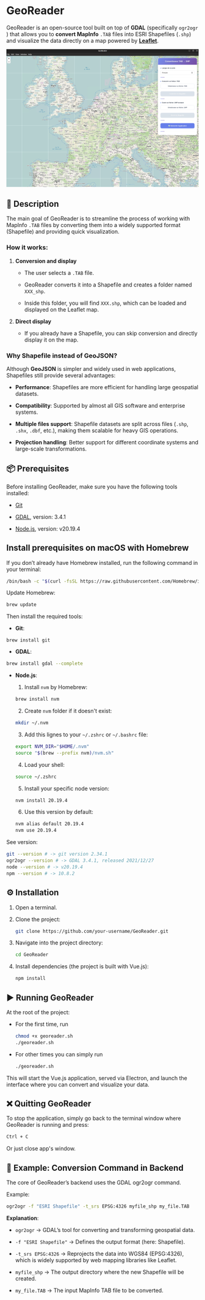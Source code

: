 # GeoReader

GeoReader is an open-source tool built on top of **GDAL** (specifically `ogr2ogr` ) that allows you to **convert MapInfo** `.TAB` files into ESRI Shapefiles (`.shp`) and visualize the data directly on a map powered by **[Leaflet](https://leafletjs.com/)**.

![georeader](./georeader.png)

## 🚀 Description

The main goal of GeoReader is to streamline the process of working with MapInfo `.TAB` files by converting them into a widely supported format (Shapefile) and providing quick visualization.

### How it works:

1. **Conversion and display**

    - The user selects a `.TAB` file.

    - GeoReader converts it into a Shapefile and creates a folder named `XXX_shp`.

    - Inside this folder, you will find `XXX.shp`, which can be loaded and displayed on the Leaflet map.

2. **Direct display**

    - If you already have a Shapefile, you can skip conversion and directly display it on the map.

### Why Shapefile instead of GeoJSON?

Although **GeoJSON** is simpler and widely used in web applications, Shapefiles still provide several advantages:

- **Performance**: Shapefiles are more efficient for handling large geospatial datasets.

- **Compatibility**: Supported by almost all GIS software and enterprise systems.

- **Multiple files support**: Shapefile datasets are split across files (`.shp`, `.shx`, `.dbf`, etc.), making them scalable for heavy GIS operations.

- **Projection handling**: Better support for different coordinate systems and large-scale transformations.

## 📦 Prerequisites

Before installing GeoReader, make sure you have the following tools installed:

- [Git](https://git-scm.com/book/fr/v2/D%C3%A9marrage-rapide-Installation-de-Git)

- [GDAL](https://gdal.org/en/stable/download.html#download), version: 3.4.1

- [Node.js](https://nodejs.org/en/download), version: v20.19.4

## Install prerequisites on macOS with Homebrew

If you don’t already have Homebrew installed, run the following command in your terminal:
```bash
/bin/bash -c "$(curl -fsSL https://raw.githubusercontent.com/Homebrew/install/HEAD/install.sh)"
```

Update Homebrew:
```bash
brew update
```

Then install the required tools:
- **Git**:
```
brew install git
```
- **GDAL**:
```bash
brew install gdal --complete
```
- **Node.js**:

    1. Install `nvm` by Homebrew:
    ```bash
    brew install nvm
    ```
    2. Create `nvm` folder if it doesn't exist:
    ```bash
    mkdir ~/.nvm
    ```
    3. Add this lignes to your `~/.zshrc` or `~/.bashrc` file:
    ```bash
    export NVM_DIR="$HOME/.nvm"
    source "$(brew --prefix nvm)/nvm.sh"
    ```
    4. Load your shell:
    ```bash
    source ~/.zshrc
    ```
    5. Install your specific node version:
    ```bash
    nvm install 20.19.4
    ```
    6. Use this version by default:
    ```bash
    nvm alias default 20.19.4
    nvm use 20.19.4
    ```

See version:
```bash
git --version # -> git version 2.34.1
ogr2ogr --version # -> GDAL 3.4.1, released 2021/12/27
node --version # -> v20.19.4
npm --version # -> 10.8.2
```

## ⚙️ Installation

1. Open a terminal.

2. Clone the project:
    ```bash
    git clone https://github.com/your-username/GeoReader.git
    ```

3. Navigate into the project directory:
    ```bash
    cd GeoReader
    ```

4. Install dependencies (the project is built with Vue.js):
    ```bash
    npm install
    ```

## ▶️ Running GeoReader

At the root of the project:

- For the first time, run

    ```bash
    chmod +x georeader.sh
    ./georeader.sh
    ```

- For other times you can simply run

    ```bash
    ./georeader.sh
    ```

This will start the Vue.js application, served via Electron, and launch the interface where you can convert and visualize your data.

## ❌ Quitting GeoReader
To stop the application, simply go back to the terminal window where GeoReader is running and press:

```bash
Ctrl + C
```
Or just close app's window.

## 🔧 Example: Conversion Command in Backend

The core of GeoReader’s backend uses the GDAL ogr2ogr command.

Example:
```bash
ogr2ogr -f "ESRI Shapefile" -t_srs EPSG:4326 myfile_shp my_file.TAB
```

**Explanation**:

- `ogr2ogr` → GDAL’s tool for converting and transforming geospatial data.

- `-f "ESRI Shapefile"` → Defines the output format (here: Shapefile).

- `-t_srs EPSG:4326` → Reprojects the data into WGS84 (EPSG:4326), which is widely supported by web mapping libraries like Leaflet.

- `myfile_shp` → The output directory where the new Shapefile will be created.

- `my_file.TAB` → The input MapInfo TAB file to be converted.